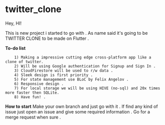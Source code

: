 # twitter_clone

Hey, HI!

This is new project i started to go with .
As name said it's going to be TWITTER CLONE to be made on Flutter .

**To-do list**
```
    1) Making a impressive cutting edge cross-platform app like a clone of twitter.
    2) Will be using Google authentication for Signup and Sign In .
    3) CloudFirestore will be used to r/w data .
    4) Sleek design is first priority .
    5) For state management use BLoC by Felix Angelov .
    6) Responsive design .
    7) For local storage we will be using HIVE (no-sql) and 20x times more faster then SQLite.
    8) Have fun! .
```

**How to start**
Make your own branch and just go with it .
If find any kind of issue just open an issue and give some required information .
Go for a merge request when sure . 


